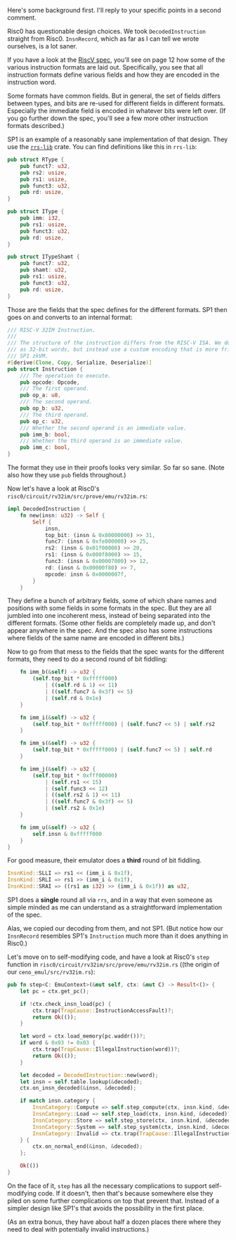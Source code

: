 Here's some background first.  I'll reply to your specific points in a second comment.

Risc0 has questionable design choices.  We took `DecodedInstruction` straight from Risc0. `InsnRecord`, which as far as I can tell we wrote ourselves, is a lot saner.

If you have a look at the [RiscV spec](https://riscv.org/wp-content/uploads/2017/05/riscv-spec-v2.2.pdf), you'll see on page 12 how some of the various instruction formats are laid out.  Specifically, you see that all instruction formats define various fields and how they are encoded in the instruction word.

Some formats have common fields.  But in general, the set of fields differs between types, and bits are re-used for different fields in different formats.  Especially the immediate field is encoded in whatever bits were left over.  (If you go further down the spec, you'll see a few more other instruction formats described.)

SP1 is an example of a reasonably sane implementation of that design.  They use the [`rrs-lib`](https://crates.io/crates/rrs-lib) crate.  You can find definitions like this in `rrs-lib`:

```rust
pub struct RType {
    pub funct7: u32,
    pub rs2: usize,
    pub rs1: usize,
    pub funct3: u32,
    pub rd: usize,
}
```

```rust
pub struct IType {
    pub imm: i32,
    pub rs1: usize,
    pub funct3: u32,
    pub rd: usize,
}
```

```rust
pub struct ITypeShamt {
    pub funct7: u32,
    pub shamt: u32,
    pub rs1: usize,
    pub funct3: u32,
    pub rd: usize,
}
```

Those are the fields that the spec defines for the different formats.  SP1 then goes on and converts to an internal format:

```rust
/// RISC-V 32IM Instruction.
///
/// The structure of the instruction differs from the RISC-V ISA. We do not encode the instructions
/// as 32-bit words, but instead use a custom encoding that is more friendly to decode in the
/// SP1 zkVM.
#[derive(Clone, Copy, Serialize, Deserialize)]
pub struct Instruction {
    /// The operation to execute.
    pub opcode: Opcode,
    /// The first operand.
    pub op_a: u8,
    /// The second operand.
    pub op_b: u32,
    /// The third operand.
    pub op_c: u32,
    /// Whether the second operand is an immediate value.
    pub imm_b: bool,
    /// Whether the third operand is an immediate value.
    pub imm_c: bool,
}
```

The format they use in their proofs looks very similar.  So far so sane.  (Note also how they use `pub` fields throughout.)

Now let's have a look at Risc0's `risc0/circuit/rv32im/src/prove/emu/rv32im.rs`:

```rust
impl DecodedInstruction {
    fn new(insn: u32) -> Self {
        Self {
            insn,
            top_bit: (insn & 0x80000000) >> 31,
            func7: (insn & 0xfe000000) >> 25,
            rs2: (insn & 0x01f00000) >> 20,
            rs1: (insn & 0x000f8000) >> 15,
            func3: (insn & 0x00007000) >> 12,
            rd: (insn & 0x00000f80) >> 7,
            opcode: insn & 0x0000007f,
        }
    }
```

They define a bunch of arbitrary fields, some of which share names and positions with some fields in some formats in the spec.  But they are all jumbled into one incoherent mess, instead of being separated into the different formats.  (Some other fields are completely made up, and don't appear anywhere in the spec.  And the spec also has some instructions where fields of the same name are encoded in different bits.)

Now to go from that mess to the fields that the spec wants for the different formats, they need to do a second round of bit fiddling:

```rust
    fn imm_b(&self) -> u32 {
        (self.top_bit * 0xfffff000)
            | ((self.rd & 1) << 11)
            | ((self.func7 & 0x3f) << 5)
            | (self.rd & 0x1e)
    }

    fn imm_i(&self) -> u32 {
        (self.top_bit * 0xfffff000) | (self.func7 << 5) | self.rs2
    }

    fn imm_s(&self) -> u32 {
        (self.top_bit * 0xfffff000) | (self.func7 << 5) | self.rd
    }

    fn imm_j(&self) -> u32 {
        (self.top_bit * 0xfff00000)
            | (self.rs1 << 15)
            | (self.func3 << 12)
            | ((self.rs2 & 1) << 11)
            | ((self.func7 & 0x3f) << 5)
            | (self.rs2 & 0x1e)
    }

    fn imm_u(&self) -> u32 {
        self.insn & 0xfffff000
    }
}
```

For good measure, their emulator does a **third** round of bit fiddling.

```rust
InsnKind::SLLI => rs1 << (imm_i & 0x1f),
InsnKind::SRLI => rs1 >> (imm_i & 0x1f),
InsnKind::SRAI => ((rs1 as i32) >> (imm_i & 0x1f)) as u32,
```

SP1 does a **single** round all via `rrs`, and in a way that even someone as simple minded as me can understand as a straightforward implementation of the spec.

Alas, we copied our decoding from them, and not SP1.  (But notice how our `InsnRecord` resembles SP1's `Instruction` much more than it does anything in Risc0.)

Let's move on to self-modifying code, and have a look at Risc0's `step` function in `risc0/circuit/rv32im/src/prove/emu/rv32im.rs` ((the origin of our `ceno_emul/src/rv32im.rs`):

```rust
pub fn step<C: EmuContext>(&mut self, ctx: &mut C) -> Result<()> {
    let pc = ctx.get_pc();

    if !ctx.check_insn_load(pc) {
        ctx.trap(TrapCause::InstructionAccessFault)?;
        return Ok(());
    }

    let word = ctx.load_memory(pc.waddr())?;
    if word & 0x03 != 0x03 {
        ctx.trap(TrapCause::IllegalInstruction(word))?;
        return Ok(());
    }

    let decoded = DecodedInstruction::new(word);
    let insn = self.table.lookup(&decoded);
    ctx.on_insn_decoded(&insn, &decoded);

    if match insn.category {
        InsnCategory::Compute => self.step_compute(ctx, insn.kind, &decoded)?,
        InsnCategory::Load => self.step_load(ctx, insn.kind, &decoded)?,
        InsnCategory::Store => self.step_store(ctx, insn.kind, &decoded)?,
        InsnCategory::System => self.step_system(ctx, insn.kind, &decoded)?,
        InsnCategory::Invalid => ctx.trap(TrapCause::IllegalInstruction(word))?,
    } {
        ctx.on_normal_end(&insn, &decoded);
    };

    Ok(())
}
```

On the face of it, `step` has all the necessary complications to support self-modifying code.  If it doesn't, then that's because somewhere else they piled on some further complications on top that prevent that.  Instead of a simpler design like SP1's that avoids the possibility in the first place.

(As an extra bonus, they have about half a dozen places there where they need to deal with potentially invalid instructions.)
